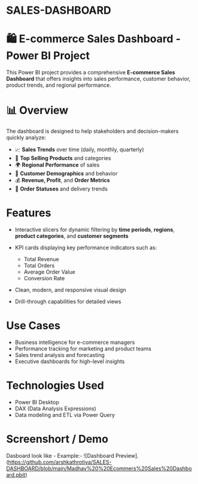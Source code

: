 # SALES-DASHBOARD

# 🛍️ E-commerce Sales Dashboard - Power BI Project

This Power BI project provides a comprehensive **E-commerce Sales Dashboard** that offers insights into sales performance, customer behavior, product trends, and regional performance.

# 📊 Overview

The dashboard is designed to help stakeholders and decision-makers quickly analyze:

* 📈 **Sales Trends** over time (daily, monthly, quarterly)
* 🛒 **Top Selling Products** and categories
* 🌍 **Regional Performance** of sales
* 👥 **Customer Demographics** and behavior
* 💰 **Revenue, Profit**, and **Order Metrics**
* 🔄 **Order Statuses** and delivery trends

#  Features

* Interactive slicers for dynamic filtering by **time periods**, **regions**, **product categories**, and **customer segments**
* KPI cards displaying key performance indicators such as:

  * Total Revenue
  * Total Orders
  * Average Order Value
  * Conversion Rate
* Clean, modern, and responsive visual design
* Drill-through capabilities for detailed views

#  Use Cases

* Business intelligence for e-commerce managers
* Performance tracking for marketing and product teams
* Sales trend analysis and forecasting
* Executive dashboards for high-level insights

#  Technologies Used

* Power BI Desktop
* DAX (Data Analysis Expressions)
* Data modeling and ETL via Power Query

# Screenshort / Demo

Dasboard look like - <a href="https://github.com/arshkathrotiya/SALES DASHBOARD/blob/main/Snepshort%20of%20Sales%20Dashboard.png"> </a>
Example:- ![Dashboard Preview].
(https://github.com/arshkathrotiya/SALES-DASHBOARD/blob/main/Madhav%20%20Ecommers%20Sales%20Dashboard.pbit)


